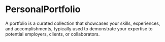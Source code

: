 # PersonalPortfolio
A portfolio is a curated collection that showcases your skills, experiences, and accomplishments, typically used to demonstrate your expertise to potential employers, clients, or collaborators.
